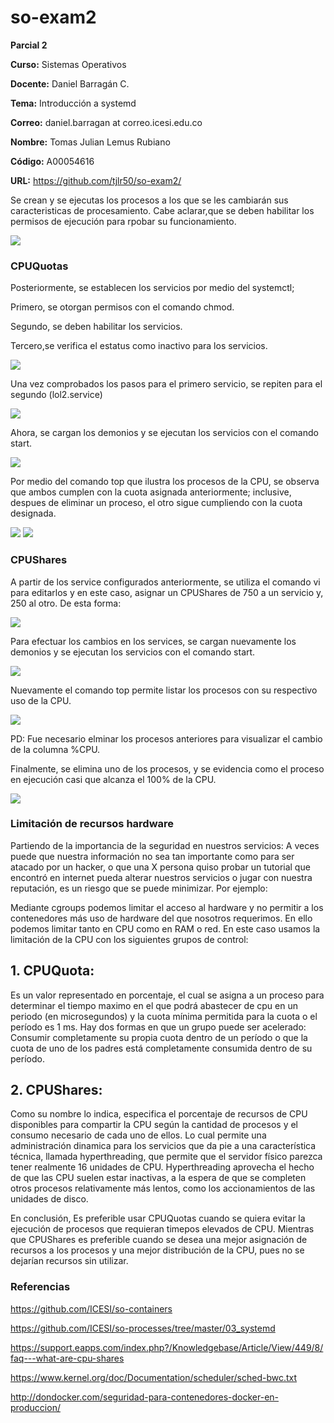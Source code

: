 # so-exam2



**Parcial 2**


**Curso:** Sistemas Operativos  

**Docente:** Daniel Barragán C.  

**Tema:** Introducción a systemd 


**Correo:** daniel.barragan at correo.icesi.edu.co

**Nombre:** Tomas Julian Lemus Rubiano

**Código:** A00054616  

**URL:** https://github.com/tjlr50/so-exam2/


Se crean y se ejecutas los procesos a los que se les cambiarán sus caracteristicas de procesamiento. Cabe aclarar,que se deben habilitar los permisos de ejecución para rpobar su funcionamiento.

![][1]


### CPUQuotas


Posteriormente, se establecen los servicios por medio del systemctl;

Primero, se otorgan permisos con el comando chmod.

Segundo, se deben habilitar los servicios.

Tercero,se verifica el estatus como inactivo para los servicios.

![][2]

Una vez comprobados los pasos para el primero servicio, se repiten para el segundo (lol2.service)

![][4]

Ahora, se cargan los demonios y se ejecutan los servicios con el comando start.

![][3]

Por medio del comando top que ilustra los procesos de la CPU, se observa que ambos cumplen con la cuota asignada anteriormente; inclusive, despues de eliminar un proceso, el otro sigue cumpliendo con la cuota designada.

![][5]
![][6]

### CPUShares

A partir de los service configurados anteriormente, se utiliza el comando vi para editarlos y en este caso, asignar un CPUShares de 750 a un servicio y, 250 al otro. De esta forma:

![][7]

Para efectuar los cambios en los services, se cargan nuevamente los demonios y se ejecutan los servicios con el comando start.

![][8]

Nuevamente el comando top permite listar los procesos con su respectivo uso de la  CPU.

![][9]

PD: Fue necesario elminar los procesos anteriores para visualizar el cambio de la columna %CPU.

Finalmente, se elimina uno de los procesos, y se evidencia como el proceso en ejecución casi que alcanza el 100% de la CPU.

![][10]



### Limitación de recursos hardware

Partiendo de la importancia de la seguridad en nuestros servicios:
A veces puede que nuestra  información no sea tan importante como para ser atacado por un hacker, o que una X persona quiso probar un tutorial que encontró en internet pueda alterar nuestros servicios o jugar con nuestra reputación, es un riesgo que se puede minimizar.
Por ejemplo:

Mediante cgroups podemos limitar el acceso al hardware y no permitir a los contenedores más uso de hardware del que nosotros requerimos. En ello podemos limitar tanto en CPU como en RAM o red. En este caso usamos la limitación de la CPU con los siguientes grupos de control:

## 1. CPUQuota:
Es un valor representado en porcentaje, el cual se asigna a un proceso para determinar el tiempo maximo en el que podrá abastecer de cpu en un periodo (en microsegundos) y la cuota mínima permitida para la cuota o el período es 1 ms.
Hay dos formas en que un grupo puede ser acelerado: Consumir completamente su propia cuota dentro de un período o que la cuota de uno de los padres está completamente consumida dentro de su período.


## 2. CPUShares:

Como su nombre lo indica, especifica el porcentaje de recursos de CPU disponibles para compartir la CPU según la cantidad de procesos y el consumo necesario de cada uno de ellos. Lo cual permite una administración dinamica para los servicios que da pie a una característica técnica, llamada hyperthreading, que permite que el servidor físico parezca tener realmente 16 unidades de CPU. Hyperthreading aprovecha el hecho de que las CPU suelen estar inactivas, a la espera de que se completen otros procesos relativamente más lentos, como los accionamientos de las unidades de disco. 

En conclusión, Es preferible usar CPUQuotas cuando se quiera evitar la ejecución de procesos que requieran timepos elevados de CPU. Mientras que CPUShares es preferible cuando se desea una mejor asignación de recursos a los procesos y una mejor distribución de la CPU, pues no se dejarían recursos sin utilizar. 

### Referencias
https://github.com/ICESI/so-containers

https://github.com/ICESI/so-processes/tree/master/03_systemd

https://support.eapps.com/index.php?/Knowledgebase/Article/View/449/8/faq---what-are-cpu-shares

https://www.kernel.org/doc/Documentation/scheduler/sched-bwc.txt

http://dondocker.com/seguridad-para-contenedores-docker-en-produccion/


[1]:scriptlolypermisos.PNG

[2]:servicePermisosEnableStatus.PNG

[3]:daemonystart.PNG

[4]:repite.PNG


[5]:top.PNG

[6]:.top2PNG


[7]:cpushare.PNG

[8]:startshares.PNG

[9]:topshare.PNG

[10]:topsharekill.PNG

